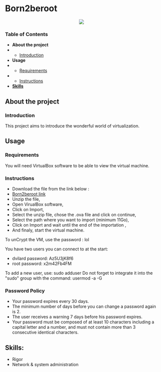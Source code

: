 # Born2beroot

<p align="center">
   <img src="https://github.com/Neress-dono/pictures/blob/6b22e5e9aad63768f77708aaf562203ea62e2778/commun-core_42/born2beroot/Screen%20Shot%202022-03-07%20at%2011.42.07%20AM.png">   
</p>

### Table of Contents
* **About the project**
* * [Introduction](#introduction)
* **Usage**
* * [Requirements](#requirements)
* * [Instructions](#instructions)
* [**Skills**](#skills)

## About the project

### Introduction

This project aims to introduce the wonderful world of virtualization.

## Usage

### Requirements

You will need VirtualBox software to be able to view the virtual machine.

### Instructions

- Download the file from the link below : <br/>
- <a href="https://drive.google.com/drive/folders/1K4hP1Cs1q2t8YywCzAp9PZYcy-OVNysm?usp=sharing">Born2beroot link</a>
- Unzip the file,
- Open VirualBox software,
- Click on Import,
- Select the unzip file, chose the .ova file and click on continue,
- Select the path where you want to import (minimum 11Go),
- Click on Import and wait until the end of the importation ,
- And finaly, start the virtual machine.

To unCrypt the VM, use the password : lol

You have two users you can connect to at the start:

- dvilard
password: Az5U3jK8f6
- root
password: x2m42Fb4FM

To add a new user, use: sudo adduser <username>
Do not forget to integrate it into the "sudo" group with the command: usermod -a -G <group> <username>
   
### Password Policy
   
- Your password expires every 30 days.
- The minimum number of days before you can change a password again is 2.
- The user receives a warning 7 days before his password expires.
- Your password must be composed of at least 10 characters including a capital letter and a number, and must not contain more than 3 consecutive identical characters.

## Skills:

- Rigor
- Network & system administration
